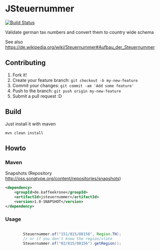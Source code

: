 # JSteuernummer

[![Build Status](https://travis-ci.org/kaffeekrone/jsteuernummer.svg?branch=master)](https://travis-ci.org/kaffeekrone/jsteuernummer)

Validate german tax numbers and convert them to country wide schema 

See also https://de.wikipedia.org/wiki/Steuernummer#Aufbau_der_Steuernummer

## Contributing
1. Fork it!
2. Create your feature branch: `git checkout -b my-new-feature`
3. Commit your changes: `git commit -am 'Add some feature'`
4. Push to the branch: `git push origin my-new-feature`
5. Submit a pull request :D

## Build

Just install it with maven
```
mvn clean install
```

## Howto

### Maven

Snapshots (Repository http://oss.sonatype.org/content/repositories/snapshots)

```xml
<dependency>
    <groupId>de.kaffeekrone</groupId>
    <artifactId>jsteuernummer</artifactId>
    <version>1.0-SNAPSHOT</version>
</dependency>
```


### Usage
```java
        
        Steuernummer.of("151/815/08156", Region.TH);
        // or if you don't know the region/state
        Steuernummer.of("02/815/08156").getRegion();

```

